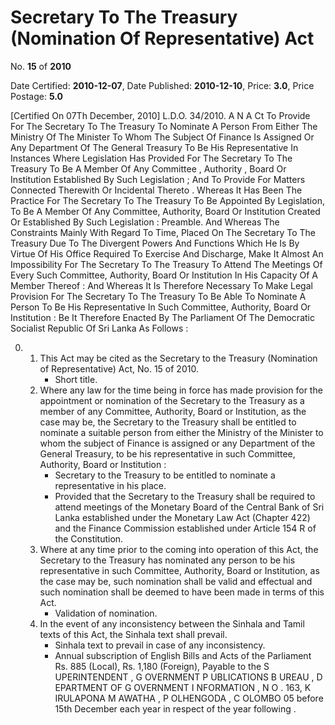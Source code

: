 # Secretary To The Treasury (Nomination Of Representative) Act

No. **15** of **2010**

Date Certified: **2010-12-07**, Date Published: **2010-12-10**, Price: **3.0**, Price Postage: **5.0**

[Certified On 07Th December, 2010]
L.D.O. 34/2010.
A N  A Ct   To   Provide   For   The   Secretary   To   The   Treasury   To   Nominate
A   Person   From   Either   The   Ministry   Of   The   Minister   To   Whom   The
Subject   Of   Finance   Is   Assigned   Or   Any   Department   Of   The   General
Treasury   To   Be   His   Representative   In   Instances   Where   Legislation
Has   Provided   For   The   Secretary   To   The   Treasury   To   Be   A   Member
Of   Any   Committee ,  Authority ,  Board   Or   Institution   Established
By   Such   Legislation  ;  And   To   Provide   For   Matters   Connected
Therewith   Or   Incidental   Thereto .
Whereas It Has Been The Practice For The Secretary To The Treasury To Be Appointed By Legislation, To Be A Member Of Any Committee, Authority, Board Or Institution Created Or Established By Such Legislation :
Preamble.
And Whereas The Constraints Mainly With Regard To Time, Placed On The Secretary To The Treasury Due To The Divergent Powers And Functions Which He Is By Virtue Of His Office Required To Exercise And Discharge, Make It Almost An Impossibility For The Secretary To The Treasury To Attend The Meetings Of Every Such Committee, Authority, Board Or Institution In His Capacity Of A Member Thereof :
And Whereas It Is Therefore Necessary To Make Legal Provision For The Secretary To The Treasury To Be Able To Nominate A Person To Be His Representative In Such Committee, Authority, Board Or Institution :
Be It Therefore Enacted By The Parliament Of The Democratic Socialist Republic Of Sri Lanka As Follows :

0. 
    1. This Act may be cited as the Secretary to the Treasury (Nomination of Representative) Act, No. 15  of 2010.
        - Short title.
    2. Where any law for the time being in force has made provision for the appointment or nomination of the Secretary to the Treasury as a member of any Committee, Authority, Board or Institution, as the case may be, the Secretary to the Treasury shall be entitled to nominate a suitable person from either the Ministry of the Minister to whom the subject of Finance is assigned or any Department of the General Treasury, to be his representative in such Committee, Authority, Board or Institution :
        - Secretary to the Treasury to be entitled to nominate a representative in his place.
        - Provided that the Secretary to the Treasury shall be required to attend meetings of the Monetary Board of the Central Bank of Sri Lanka established under the Monetary Law Act (Chapter 422) and the Finance Commission established under Article 154 R  of the Constitution.
    3. Where at any time prior to the coming into operation of this Act, the Secretary to the Treasury has nominated any person to be his representative in such Committee, Authority, Board or Institution, as the case may be, such nomination shall be valid and effectual and such nomination shall be deemed to have been made in terms of this Act.
        - Validation of nomination.
    4. In the event of any inconsistency between the Sinhala and Tamil texts of this Act, the  Sinhala text shall prevail.
        - Sinhala text to prevail in case of any inconsistency.
        - Annual subscription of English Bills and Acts of the Parliament Rs. 885 (Local), Rs. 1,180 (Foreign), Payable to the S UPERINTENDENT , G OVERNMENT  P UBLICATIONS  B UREAU , D EPARTMENT   OF G OVERNMENT  I NFORMATION , N O . 163, K IRULAPONA  M AWATHA , P OLHENGODA , C OLOMBO  05 before 15th December each year in respect of the year following .